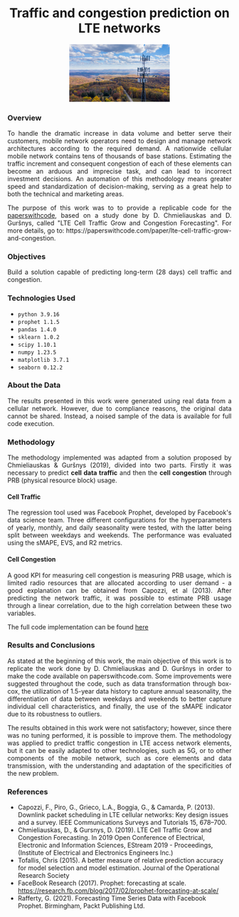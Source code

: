 <div align="center">
  <h1>Traffic and congestion prediction on LTE networks</h1>
</div>

<p align="center">
<img src="images\cellular-network.png" class="center" width="45%"/>
</p>

### Overview
<p align="justify">
To handle the dramatic increase in data volume and better serve their customers, mobile network operators need to design and manage network architectures according to the required demand.
A nationwide cellular mobile network contains tens of thousands of base stations. Estimating the traffic increment and consequent congestion of each of these elements can become an arduous and imprecise task, and can lead to incorrect investment decisions. An automation of this methodology means greater speed and standardization of decision-making, serving as a great help to both the technical and marketing areas.

<p align="justify">
The purpose of this work was to to provide a replicable code for the <a href="https://paperswithcode.com/">paperswithcode</a>, based on a study done by D. Chmieliauskas and D. Guršnys, called "LTE Cell Traffic Grow and Congestion Forecasting". For more details, go to: https://paperswithcode.com/paper/lte-cell-traffic-grow-and-congestion.

### Objectives
<p align="justify">
Build a solution capable of predicting long-term (28 days) cell traffic and congestion.

### Technologies Used
* `python 3.9.16`
* `prophet 1.1.5`
* `pandas 1.4.0`
* `sklearn 1.0.2`
* `scipy 1.10.1`
* `numpy 1.23.5`
* `matplotlib 3.7.1`
* `seaborn 0.12.2`

### About the Data
<p align="justify">
The results presented in this work were generated using real data from a cellular network. However, due to compliance reasons, the original data cannot be shared. Instead, a noised sample of the data is available for full code execution.

### Methodology
<p align="justify">
The methodology implemented was adapted from a solution proposed by Chmieliauskas & Guršnys (2019), divided into two parts. Firstly it was necessary to predict <b>cell data traffic</b> and then the <b>cell congestion</b> through PRB (physical resource block) usage.

#### Cell Traffic
<p align="justify">
The regression tool used was Facebook Prophet, developed by Facebook's data science team. Three different configurations for the hyperparameters of yearly, monthly, and daily seasonality were tested, with the latter being split between weekdays and weekends. The performance was evaluated using the sMAPE, EVS, and R2 metrics.

#### Cell Congestion
<p align="justify">
A good KPI for measuring cell congestion is measuring PRB usage, which is limited radio resources that are allocated according to user demand - a good explanation can be obtained from Capozzi, et al (2013). After predicting the network traffic, it was possible to estimate PRB usage through a linear correlation, due to the high correlation between these two variables.

The full code implementation can be found [here](https://github.com/rdemarqui/traffic_prediction_and_congestion/blob/main/LTE_Cell_Traffic_Grow_and_Congestion_Forecasting.ipynb)

### Results and Conclusions
<p align="justify">
As stated at the beginning of this work, the main objective of this work is to replicate the work done by D. Chmieliauskas and D. Guršnys in order to make the code available on paperswithcode.com. Some improvements were suggested throughout the code, such as data transformation through box-cox, the utilization of 1.5-year data history to capture annual seasonality, the differentiation of data between weekdays and weekends to better capture individual cell characteristics, and finally, the use of the sMAPE indicator due to its robustness to outliers. 

<p align="justify">
The results obtained in this work were not satisfactory; however, since there was no tuning performed, it is possible to improve them. The methodology was applied to predict traffic congestion in LTE access network elements, but it can be easily adapted to other technologies, such as 5G, or to other components of the mobile network, such as core elements and data transmission, with the understanding and adaptation of the specificities of the new problem.

### References
* Capozzi, F., Piro, G., Grieco, L.A., Boggia, G., & Camarda, P. (2013). Downlink packet scheduling in LTE cellular networks: Key design issues and a survey. IEEE Communications Surveys and Tutorials 15, 678–700.
* Chmieliauskas, D., & Gursnys, D. (2019). LTE Cell Traffic Grow and Congestion Forecasting. In 2019 Open Conference of Electrical, Electronic and Information Sciences, EStream 2019 - Proceedings, (Institute of Electrical and Electronics Engineers Inc.)
* Tofallis, Chris (2015). A better measure of relative prediction accuracy for model selection and model estimation. Journal of the Operational Research Society
* FaceBook Research (2017). Prophet: forecasting at scale. https://research.fb.com/blog/2017/02/prophet-forecasting-at-scale/
* Rafferty, G. (2021). Forecasting Time Series Data with Facebook Prophet. Birmingham, Packt Publishing Ltd.
